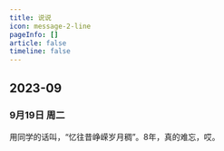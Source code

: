 ```yaml
---
title: 说说
icon: message-2-line
pageInfo: []
article: false
timeline: false
---
```

## 2023-09

### 9月19日 周二

用同学的话叫，“忆往昔峥嵘岁月稠”。8年，真的难忘，哎。
